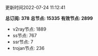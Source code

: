 更新时间2022-07-24 11:12:41

**总订阅: 378**
**总节点: 15335**
**有效节点: 2899**
- v2ray节点: 1889
- ss节点: 767
- ssr节点: 7
- trojan节点: 236
